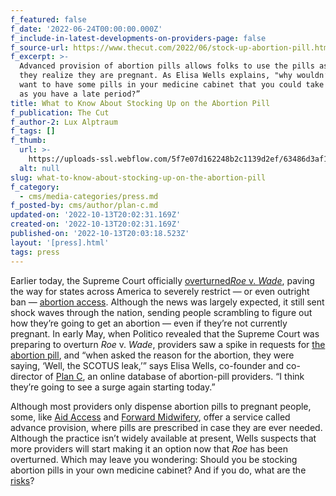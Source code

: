 ```yaml
---
f_featured: false
f_date: '2022-06-24T00:00:00.000Z'
f_include-in-latest-developments-on-providers-page: false
f_source-url: https://www.thecut.com/2022/06/stock-up-abortion-pill.html
f_excerpt: >-
  Advanced provision of abortion pills allows folks to use the pills as soon as
  they realize they are pregnant. As Elisa Wells explains, "why wouldn’t you
  want to have some pills in your medicine cabinet that you could take as soon
  as you have a late period?”
title: What to Know About Stocking Up on the Abortion Pill
f_publication: The Cut
f_author-2: Lux Alptraum
f_tags: []
f_thumb:
  url: >-
    https://uploads-ssl.webflow.com/5f7e07d162248b2c1139d2ef/63486d3af14cc73c2d0dfc88_thecut1.webp
  alt: null
slug: what-to-know-about-stocking-up-on-the-abortion-pill
f_category:
  - cms/media-categories/press.md
f_posted-by: cms/author/plan-c.md
updated-on: '2022-10-13T20:02:31.169Z'
created-on: '2022-10-13T20:02:31.169Z'
published-on: '2022-10-13T20:03:18.523Z'
layout: '[press].html'
tags: press
---
```


Earlier today, the Supreme Court officially [overturned](https://nymag.com/intelligencer/2022/06/the-supreme-court-overturns-roe-v-wade-in-abortion-case.html)[_Roe_ v. _Wade_](https://www.thecut.com/2022/06/supreme-court-abortion-ruling-health-care-crisis.html), paving the way for states across America to severely restrict — or even outright ban — [abortion access](https://www.thecut.com/abortion-clinic-near-you). Although the news was largely expected, it still sent shock waves through the nation, sending people scrambling to figure out how they’re going to get an abortion — even if they’re not currently pregnant. In early May, when Politico revealed that the Supreme Court was preparing to overturn _Roe_ v. _Wade_, providers saw a spike in requests for [the abortion pill](https://www.thecut.com/article/find-abortion-pill-what-to-expect.html), and “when asked the reason for the abortion, they were saying, ‘Well, the SCOTUS leak,’” says Elisa Wells, co-founder and co-director of [Plan C](https://www.plancpills.org/), an online database of abortion-pill providers. “I think they’re going to see a surge again starting today.”

Although most providers only dispense abortion pills to pregnant people, some, like [Aid Access](https://aidaccess.org/) and [Forward Midwifery](https://provider.kareo.com/forward-midwifery), offer a service called advance provision, where pills are prescribed in case they are ever needed. Although the practice isn’t widely available at present, Wells suspects that more providers will start making it an option now that _Roe_ has been overturned. Which may leave you wondering: Should you be stocking abortion pills in your own medicine cabinet? And if you do, what are the [risks](https://www.thecut.com/article/abortion-legal-risks-digital-privacy.html)?
